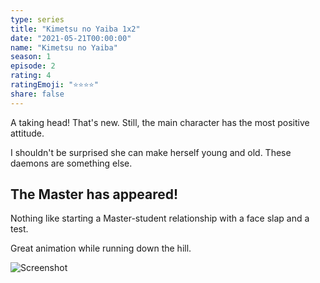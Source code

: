 ```yaml
---
type: series
title: "Kimetsu no Yaiba 1x2"
date: "2021-05-21T00:00:00"
name: "Kimetsu no Yaiba"
season: 1
episode: 2
rating: 4
ratingEmoji: "⭐️⭐️⭐️⭐️"
share: false
---
```


A taking head! That's new. Still, the main character has the most positive attitude.

I shouldn't be surprised she can make herself young and old. These daemons are something else.

## The Master has appeared!

Nothing like starting a Master-student relationship with a face slap and a test.

Great animation while running down the hill.

![Screenshot](https://cldup.com/S7UtHHDthL.jpg)
